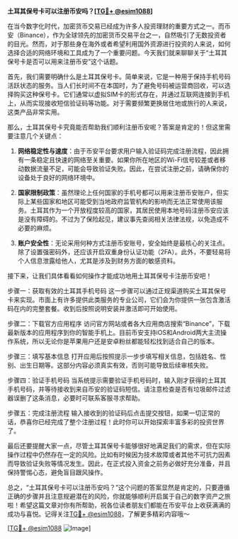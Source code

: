 **土耳其保号卡可以注册币安吗？[[TG💪+ @esim1088](https://t.me/s/esim1088)]**

在当今数字化时代，加密货币交易已经成为许多人投资理财的重要方式之一。而币安（Binance），作为全球领先的加密货币交易平台之一，自然吸引了无数投资者的目光。然而，对于那些身在海外或者希望利用国外资源进行投资的人来说，如何选择合适的网络环境和工具成为了一个重要问题。今天我们就来聊聊关于“土耳其保号卡是否可以用来注册币安”这个话题。

首先，我们需要明确什么是土耳其保号卡。简单来说，它是一种用于保持手机号码活跃状态的服务。当人们长时间不在本国时，为了避免号码被运营商回收，可以选择购买这种保号卡。它们通常以虚拟SIM卡的形式存在，并通过互联网连接到手机上，从而实现接收短信验证码等功能。对于需要频繁更换居住地或旅行的人来说，这类产品非常实用。

那么，土耳其保号卡究竟能否帮助我们顺利注册币安呢？答案是肯定的！但这里需要注意几个关键点：

1. **网络稳定性与速度**：由于币安平台要求用户输入验证码完成注册流程，因此拥有一条稳定且快速的网络至关重要。如果你所在地区的Wi-Fi信号较差或者移动数据流量不足，可能会导致验证失败。因此，在尝试注册之前，请确保你的设备处于良好的网络环境中。

2. **国家限制政策**：虽然理论上任何国家的手机号都可以用来注册币安账户，但实际上某些国家和地区可能受到当地政府监管机构的影响而无法正常使用该服务。土耳其作为一个开放程度较高的国家，其居民使用本地号码注册币安应该是没有障碍的。不过为了保险起见，建议事先查阅相关法律法规，以免造成不必要的麻烦。

3. **账户安全性**：无论采用何种方式注册币安账号，安全始终是最核心的关注点。除了设置强密码外，还应该开启双重身份认证功能（2FA）。此外，不要轻易将个人信息泄露给他人，尤其是涉及到财务方面的敏感资料。

接下来，让我们具体看看如何操作才能成功地用土耳其保号卡注册币安吧！

步骤一：获取有效的土耳其手机号码
这一步骤可以通过正规渠道购买土耳其保号卡来实现。市面上有许多提供此类服务的专业公司，它们会为你提供一张包含激活码在内的完整套餐。收到后按照说明安装并激活即可开始使用。

步骤二：下载官方应用程序
访问官方网站或者各大应用商店搜索“Binance”，下载最新版本的应用程序到你的智能手机上。目前币安支持iOS和Android两大主流操作系统，所以无论你是苹果用户还是安卓粉丝都能轻松找到适合自己的版本。

步骤三：填写基本信息
打开应用后按照提示一步步填写相关信息，包括姓名、性别、出生日期等。这部分内容必须真实有效，否则可能导致后续审核失败。

步骤四：验证手机号码
当系统提示需要验证手机号码时，输入刚才获得的土耳其手机号码，并等待接收到来自币安的验证码短信。请注意检查是否有垃圾邮件过滤器误删了这条消息，必要时可联系客服寻求帮助。

步骤五：完成注册流程
输入接收到的验证码后点击提交按钮，如果一切正常的话，恭喜你已经完成了整个注册过程！此时你可以开始探索丰富多彩的投资世界了。

最后还要提醒大家一点，尽管土耳其保号卡能够很好地满足我们的需求，但在实际操作过程中仍然存在一定的风险。比如有时候因为技术故障或者其他不可抗力因素而导致验证失败等情况发生。因此，在正式投入资金之前务必做好充分准备，并且保持警惕心态，避免盲目跟风操作。

总之，“土耳其保号卡可以注册币安吗？”这个问题的答案显然是肯定的，只要遵循正确的步骤并且注意规避潜在的风险，你就能够顺利开启属于自己的数字资产之旅啦！希望这篇文章对你有所帮助，祝各位读者朋友们都能在币安平台上收获满满的成功与喜悦。记得关注[TG💪+ @esim1088](https://t.me/s/esim1088)，了解更多精彩内容哦～

[[TG💪+ @esim1088](https://t.me/s/esim1088) ![Image](https://i.postimg.cc/4NQfJmqS/Snipaste-2025-05-13-00-14-12.png)]